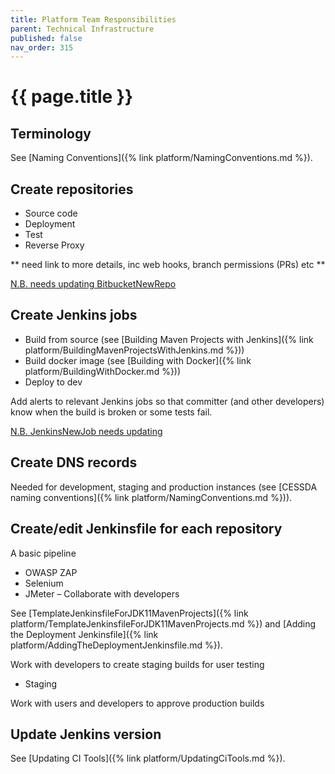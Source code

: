 ```yaml
---
title: Platform Team Responsibilities
parent: Technical Infrastructure
published: false
nav_order: 315
---
```


# {{ page.title }}

## Terminology

See [Naming Conventions]({% link platform/NamingConventions.md %}).

## Create repositories

- Source code
- Deployment
- Test
- Reverse Proxy

** need link to more details, inc web hooks, branch permissions (PRs) etc **

[N.B. needs updating BitbucketNewRepo](BitbucketNewRepo/)

## Create Jenkins jobs

- Build from source (see [Building Maven Projects with Jenkins]({% link platform/BuildingMavenProjectsWithJenkins.md %}))
- Build docker image (see [Building with Docker]({% link platform/BuildingWithDocker.md %}))
- Deploy to dev

Add alerts to relevant Jenkins jobs so that committer (and other developers) know when the build is broken or some tests fail.

[N.B. JenkinsNewJob needs updating](JenkinsNewJob/)

## Create DNS records

Needed for development, staging and production instances (see [CESSDA naming conventions]({% link platform/NamingConventions.md %})).

## Create/edit Jenkinsfile for each repository

A basic pipeline

- OWASP ZAP
- Selenium
- JMeter – Collaborate with developers

See [TemplateJenkinsfileForJDK11MavenProjects]({% link platform/TemplateJenkinsfileForJDK11MavenProjects.md %})
and [Adding the Deployment Jenkinsfile]({% link platform/AddingTheDeploymentJenkinsfile.md %}).

Work with developers to create staging builds for user testing

- Staging

Work with users and developers to approve production builds

## Update Jenkins version

See [Updating CI Tools]({% link platform/UpdatingCiTools.md %}).
